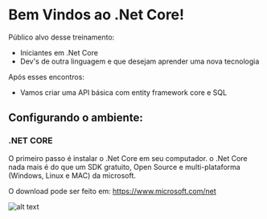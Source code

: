 # Bem Vindos ao .Net Core!

Público alvo desse treinamento:

* Iniciantes em .Net Core
* Dev's de outra linguagem e que desejam aprender uma nova tecnologia

Após esses encontros:

* Vamos criar uma API básica com entity framework core e SQL

## Configurando o ambiente:

### .NET CORE

O primeiro passo é instalar o .Net Core em seu computador.
o .Net Core nada mais é do que um SDK gratuito, Open Source e multi-plataforma (Windows, Linux e MAC) da microsoft.

O download pode ser feito em: https://www.microsoft.com/net

![alt text](images/aspnetcore.gif)
  
  


